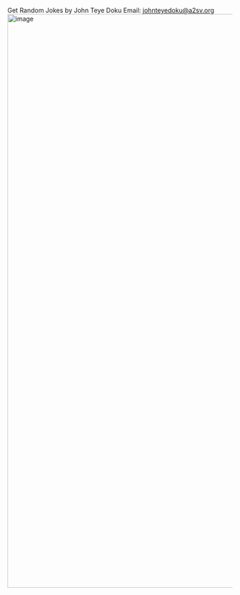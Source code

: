 Get Random Jokes by John Teye Doku Email: johnteyedoku@a2sv.org
<img width="1285" alt="image" src="https://github.com/johnteye/web_test/assets/86769906/4fa3687b-95fe-4f5c-8f7f-f90f4c98b3a2">


